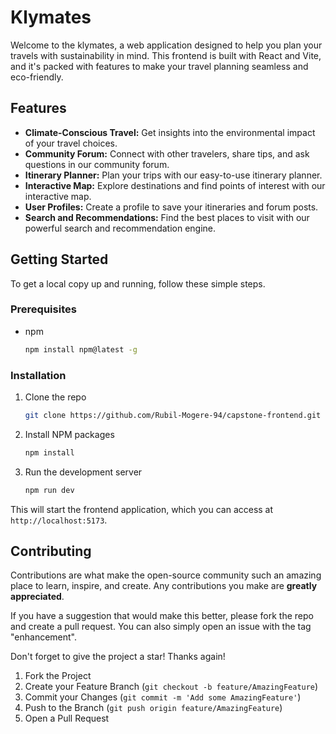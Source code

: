 # Klymates

Welcome to the klymates, a web application designed to help you plan your travels with sustainability in mind. This frontend is built with React and Vite, and it's packed with features to make your travel planning seamless and eco-friendly.

## Features

*   **Climate-Conscious Travel:** Get insights into the environmental impact of your travel choices.
*   **Community Forum:** Connect with other travelers, share tips, and ask questions in our community forum.
*   **Itinerary Planner:** Plan your trips with our easy-to-use itinerary planner.
*   **Interactive Map:** Explore destinations and find points of interest with our interactive map.
*   **User Profiles:** Create a profile to save your itineraries and forum posts.
*   **Search and Recommendations:** Find the best places to visit with our powerful search and recommendation engine.

## Getting Started

To get a local copy up and running, follow these simple steps.

### Prerequisites

*   npm
    ```sh
    npm install npm@latest -g
    ```

### Installation

1.  Clone the repo
    ```sh
    git clone https://github.com/Rubil-Mogere-94/capstone-frontend.git
    ```
2.  Install NPM packages
    ```sh
    npm install
    ```
3.  Run the development server
    ```sh
    npm run dev
    ```

This will start the frontend application, which you can access at `http://localhost:5173`.


## Contributing

Contributions are what make the open-source community such an amazing place to learn, inspire, and create. Any contributions you make are **greatly appreciated**.

If you have a suggestion that would make this better, please fork the repo and create a pull request. You can also simply open an issue with the tag "enhancement".

Don't forget to give the project a star! Thanks again!

1.  Fork the Project
2.  Create your Feature Branch (`git checkout -b feature/AmazingFeature`)
3.  Commit your Changes (`git commit -m 'Add some AmazingFeature'`)
4.  Push to the Branch (`git push origin feature/AmazingFeature`)
5.  Open a Pull Request